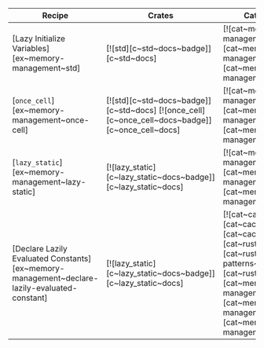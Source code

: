 | Recipe | Crates | Categories |
|--------|--------|------------|
| [Lazy Initialize Variables][ex~memory-management~std] | [![std][c~std~docs~badge]][c~std~docs] | [![cat~memory-management][cat~memory-management~badge]][cat~memory-management] |
| [`once_cell`][ex~memory-management~once-cell] | [![std][c~std~docs~badge]][c~std~docs] [![once_cell][c~once_cell~docs~badge]][c~once_cell~docs] | [![cat~memory-management][cat~memory-management~badge]][cat~memory-management] |
| [`lazy_static`][ex~memory-management~lazy-static] | [![lazy_static][c~lazy_static~docs~badge]][c~lazy_static~docs] | [![cat~memory-management][cat~memory-management~badge]][cat~memory-management] |
| [Declare Lazily Evaluated Constants][ex~memory-management~declare-lazily-evaluated-constant] | [![lazy_static][c~lazy_static~docs~badge]][c~lazy_static~docs] | [![cat~caching][cat~caching~badge]][cat~caching] [![cat~rust-patterns][cat~rust-patterns~badge]][cat~rust-patterns] [![cat~memory-management][cat~memory-management~badge]][cat~memory-management] |
